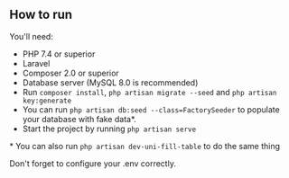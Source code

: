 ## How to run

You'll need:
- PHP 7.4 or superior
- Laravel
- Composer 2.0 or superior
- Database server (MySQL 8.0 is recommended)
- Run ```composer install```, ``` php artisan migrate --seed ``` and ``` php artisan key:generate ```
- You can run ``` php artisan db:seed --class=FactorySeeder ``` to populate your database with fake data*.
- Start the project by running ``` php artisan serve ```

\* You can also run ``` php artisan dev-uni-fill-table ``` to do the same thing

Don't forget to configure your .env correctly.
